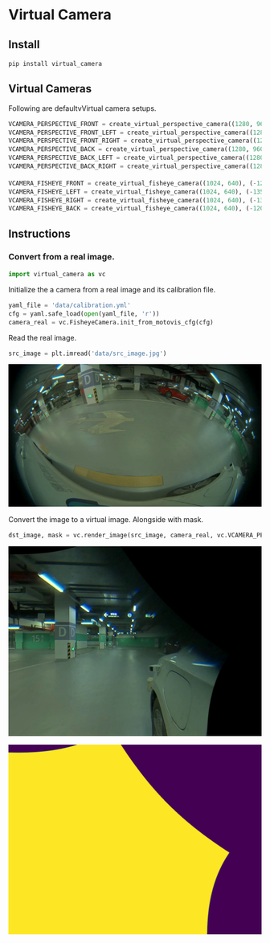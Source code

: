 # Virtual Camera

## Install
```bash
pip install virtual_camera
```

## Virtual Cameras
Following are defaultvVirtual camera setups.

```python
VCAMERA_PERSPECTIVE_FRONT = create_virtual_perspective_camera((1280, 960), (-90, 0, 0), (0, 1.5, 1.5))
VCAMERA_PERSPECTIVE_FRONT_LEFT = create_virtual_perspective_camera((1280, 960), (-90, 0, 45), (-1, 2, 1))
VCAMERA_PERSPECTIVE_FRONT_RIGHT = create_virtual_perspective_camera((1280, 960), (-90, 0, -45), (1, 2, 1))
VCAMERA_PERSPECTIVE_BACK = create_virtual_perspective_camera((1280, 960), (-90, 0, 180), (0, -1, 1))
VCAMERA_PERSPECTIVE_BACK_LEFT = create_virtual_perspective_camera((1280, 960), (-90, 0, 135), (-1, 2, 1))
VCAMERA_PERSPECTIVE_BACK_RIGHT = create_virtual_perspective_camera((1280, 960), (-90, 0, -135), (1, 2, 1))

VCAMERA_FISHEYE_FRONT = create_virtual_fisheye_camera((1024, 640), (-120, 0, 0), (0, 3.5, 0.5))
VCAMERA_FISHEYE_LEFT = create_virtual_fisheye_camera((1024, 640), (-135, 0, 90), (-1, 2, 1))
VCAMERA_FISHEYE_RIGHT = create_virtual_fisheye_camera((1024, 640), (-135, 0, -90), (1, 2, 1))
VCAMERA_FISHEYE_BACK = create_virtual_fisheye_camera((1024, 640), (-120, 0, 180), (0, -1, 0.5))
```

## Instructions
### Convert from a real image.
```python
import virtual_camera as vc
```
Initialize the a camera from a real image and its calibration file.
```python
yaml_file = 'data/calibration.yml'
cfg = yaml.safe_load(open(yaml_file, 'r'))
camera_real = vc.FisheyeCamera.init_from_motovis_cfg(cfg)
```
Read the real image.
```python
src_image = plt.imread('data/src_image.jpg')
```
![src_image](virtual_camera/data/src_image.jpg)

Convert the image to a virtual image. Alongside with mask.
```python
dst_image, mask = vc.render_image(src_image, camera_real, vc.VCAMERA_PERSPECTIVE_FRONT)
```

![dst_image](virtual_camera/data/dst_image.jpg)

![mask](virtual_camera/data/mask.png)
